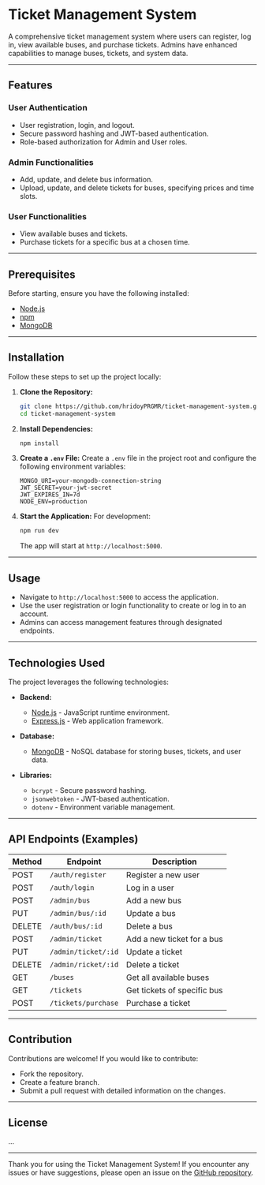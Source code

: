 # Ticket Management System

A comprehensive ticket management system where users can register, log in, view available buses, and purchase tickets. Admins have enhanced capabilities to manage buses, tickets, and system data.

---

## Features

### User Authentication
- User registration, login, and logout.
- Secure password hashing and JWT-based authentication.
- Role-based authorization for Admin and User roles.

### Admin Functionalities
- Add, update, and delete bus information.
- Upload, update, and delete tickets for buses, specifying prices and time slots.

### User Functionalities
- View available buses and tickets.
- Purchase tickets for a specific bus at a chosen time.

---

## Prerequisites

Before starting, ensure you have the following installed:
- [Node.js](https://nodejs.org/)
- [npm](https://www.npmjs.com/)
- [MongoDB](https://www.mongodb.com/)

---

## Installation

Follow these steps to set up the project locally:

1. **Clone the Repository:**
   ```bash
   git clone https://github.com/hridoyPRGMR/ticket-management-system.git
   cd ticket-management-system
   ```

2. **Install Dependencies:**
   ```bash
   npm install
   ```

3. **Create a `.env` File:**
   Create a `.env` file in the project root and configure the following environment variables:
   ```env
   MONGO_URI=your-mongodb-connection-string
   JWT_SECRET=your-jwt-secret
   JWT_EXPIRES_IN=7d
   NODE_ENV=production
   ```

4. **Start the Application:**
   For development:
   ```bash
   npm run dev
   ```
   The app will start at `http://localhost:5000`.

---

## Usage

- Navigate to `http://localhost:5000` to access the application.
- Use the user registration or login functionality to create or log in to an account.
- Admins can access management features through designated endpoints.

---

## Technologies Used

The project leverages the following technologies:

- **Backend:**
  - [Node.js](https://nodejs.org/) - JavaScript runtime environment.
  - [Express.js](https://expressjs.com/) - Web application framework.

- **Database:**
  - [MongoDB](https://www.mongodb.com/) - NoSQL database for storing buses, tickets, and user data.

- **Libraries:**
  - `bcrypt` - Secure password hashing.
  - `jsonwebtoken` - JWT-based authentication.
  - `dotenv` - Environment variable management.

---

## API Endpoints (Examples)

| Method | Endpoint              | Description                       |
|--------|-----------------------|-----------------------------------|
| POST   | `/auth/register`      | Register a new user               |
| POST   | `/auth/login`         | Log in a user                     |
| POST   | `/admin/bus`          | Add a new bus                     |
| PUT    | `/admin/bus/:id`      | Update a bus                      |
| DELETE | `/auth/bus/:id`       | Delete a bus                      |
| POST   | `/admin/ticket`       | Add a new ticket for a bus        |
| PUT    | `/admin/ticket/:id`   | Update a ticket                   |
| DELETE | `/admin/ricket/:id`   | Delete a ticket                   |
| GET    | `/buses`              | Get all available buses           |
| GET    | `/tickets`            | Get tickets of specific bus       |
| POST   | `/tickets/purchase`   | Purchase a ticket                 |

---

## Contribution

Contributions are welcome! If you would like to contribute:
- Fork the repository.
- Create a feature branch.
- Submit a pull request with detailed information on the changes.

---

## License

...

---

Thank you for using the Ticket Management System! If you encounter any issues or have suggestions, please open an issue on the [GitHub repository](https://github.com/hridoyPRGMR/ticket-management-system).

